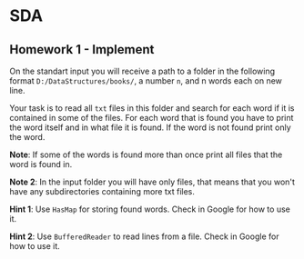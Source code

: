 # SDA

## Homework 1 - Implement 

On the standart input you will receive a path to a folder in the following format ```D:/DataStructures/books/```, a number ```n```, and n words each on new line.

Your task is to read all ```txt``` files in this folder and search for each word if it is contained in some of the files.
For each word that is found you have to print the word itself and in what file it is found. If the word is not found print only the word.

**Note**: If some of the words is found more than once print all files that the word is found in.

**Note 2**: In the input folder you will have only files, that means that you won't have any subdirectories containing more txt files.

**Hint 1**: Use ``HasMap`` for storing found words. Check in Google for how to use it.

**Hint 2**: Use ``BufferedReader`` to read lines from a file. Check in Google for how to use it.
